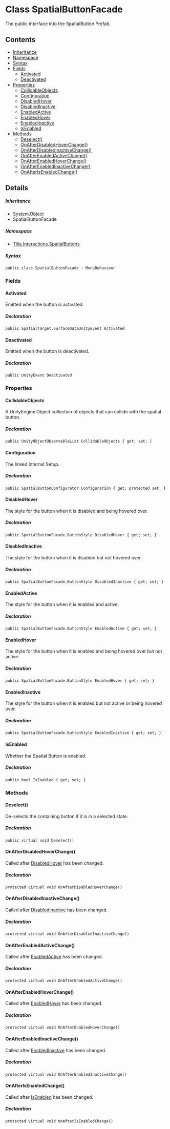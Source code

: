 # Class SpatialButtonFacade

The public interface into the SpatialButton Prefab.

## Contents

* [Inheritance]
* [Namespace]
* [Syntax]
* [Fields]
  * [Activated]
  * [Deactivated]
* [Properties]
  * [CollidableObjects]
  * [Configuration]
  * [DisabledHover]
  * [DisabledInactive]
  * [EnabledActive]
  * [EnabledHover]
  * [EnabledInactive]
  * [IsEnabled]
* [Methods]
  * [Deselect()]
  * [OnAfterDisabledHoverChange()]
  * [OnAfterDisabledInactiveChange()]
  * [OnAfterEnabledActiveChange()]
  * [OnAfterEnabledHoverChange()]
  * [OnAfterEnabledInactiveChange()]
  * [OnAfterIsEnabledChange()]

## Details

##### Inheritance

* System.Object
* SpatialButtonFacade

##### Namespace

* [Tilia.Interactions.SpatialButtons]

##### Syntax

```
public class SpatialButtonFacade : MonoBehaviour
```

### Fields

#### Activated

Emitted when the button is activated.

##### Declaration

```
public SpatialTarget.SurfaceDataUnityEvent Activated
```

#### Deactivated

Emitted when the button is deactivated.

##### Declaration

```
public UnityEvent Deactivated
```

### Properties

#### CollidableObjects

A UnityEngine.Object collection of objects that can collide with the spatial button.

##### Declaration

```
public UnityObjectObservableList CollidableObjects { get; set; }
```

#### Configuration

The linked Internal Setup.

##### Declaration

```
public SpatialButtonConfigurator Configuration { get; protected set; }
```

#### DisabledHover

The style for the button when it is disabled and being hovered over.

##### Declaration

```
public SpatialButtonFacade.ButtonStyle DisabledHover { get; set; }
```

#### DisabledInactive

The style for the button when it is disabled but not hovered over.

##### Declaration

```
public SpatialButtonFacade.ButtonStyle DisabledInactive { get; set; }
```

#### EnabledActive

The style for the button when it is enabled and active.

##### Declaration

```
public SpatialButtonFacade.ButtonStyle EnabledActive { get; set; }
```

#### EnabledHover

The style for the button when it is enabled and being hovered over but not active.

##### Declaration

```
public SpatialButtonFacade.ButtonStyle EnabledHover { get; set; }
```

#### EnabledInactive

The style for the button when it is enabled but not active or being hovered over.

##### Declaration

```
public SpatialButtonFacade.ButtonStyle EnabledInactive { get; set; }
```

#### IsEnabled

Whether the Spatial Button is enabled.

##### Declaration

```
public bool IsEnabled { get; set; }
```

### Methods

#### Deselect()

De-selects the containing button if it is in a selected state.

##### Declaration

```
public virtual void Deselect()
```

#### OnAfterDisabledHoverChange()

Called after [DisabledHover] has been changed.

##### Declaration

```
protected virtual void OnAfterDisabledHoverChange()
```

#### OnAfterDisabledInactiveChange()

Called after [DisabledInactive] has been changed.

##### Declaration

```
protected virtual void OnAfterDisabledInactiveChange()
```

#### OnAfterEnabledActiveChange()

Called after [EnabledActive] has been changed.

##### Declaration

```
protected virtual void OnAfterEnabledActiveChange()
```

#### OnAfterEnabledHoverChange()

Called after [EnabledHover] has been changed.

##### Declaration

```
protected virtual void OnAfterEnabledHoverChange()
```

#### OnAfterEnabledInactiveChange()

Called after [EnabledInactive] has been changed.

##### Declaration

```
protected virtual void OnAfterEnabledInactiveChange()
```

#### OnAfterIsEnabledChange()

Called after [IsEnabled] has been changed.

##### Declaration

```
protected virtual void OnAfterIsEnabledChange()
```

[Tilia.Interactions.SpatialButtons]: README.md
[SpatialButtonConfigurator]: SpatialButtonConfigurator.md
[SpatialButtonFacade.ButtonStyle]: SpatialButtonFacade.ButtonStyle.md
[DisabledHover]: SpatialButtonFacade.md#DisabledHover
[DisabledInactive]: SpatialButtonFacade.md#DisabledInactive
[EnabledActive]: SpatialButtonFacade.md#EnabledActive
[EnabledHover]: SpatialButtonFacade.md#EnabledHover
[EnabledInactive]: SpatialButtonFacade.md#EnabledInactive
[IsEnabled]: SpatialButtonFacade.md#IsEnabled
[Inheritance]: #Inheritance
[Namespace]: #Namespace
[Syntax]: #Syntax
[Fields]: #Fields
[Activated]: #Activated
[Deactivated]: #Deactivated
[Properties]: #Properties
[CollidableObjects]: #CollidableObjects
[Configuration]: #Configuration
[DisabledHover]: #DisabledHover
[DisabledInactive]: #DisabledInactive
[EnabledActive]: #EnabledActive
[EnabledHover]: #EnabledHover
[EnabledInactive]: #EnabledInactive
[IsEnabled]: #IsEnabled
[Methods]: #Methods
[Deselect()]: #Deselect
[OnAfterDisabledHoverChange()]: #OnAfterDisabledHoverChange
[OnAfterDisabledInactiveChange()]: #OnAfterDisabledInactiveChange
[OnAfterEnabledActiveChange()]: #OnAfterEnabledActiveChange
[OnAfterEnabledHoverChange()]: #OnAfterEnabledHoverChange
[OnAfterEnabledInactiveChange()]: #OnAfterEnabledInactiveChange
[OnAfterIsEnabledChange()]: #OnAfterIsEnabledChange
